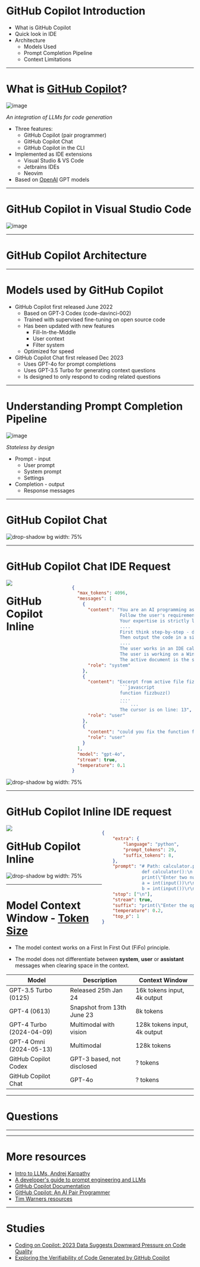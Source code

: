 # GitHub Copilot Introduction

- What is GitHub Copilot
- Quick look in IDE
- Architecture
  - Models Used
  - Prompt Completion Pipeline
  - Context Limitations

---

# What is [GitHub Copilot](https://github.com/features/copilot)?
![image](images/github-copilot.svg) <!-- .element style="float: right" width="40%"-->


*An integration of LLMs for code generation*

- Three features: 
  - GitHub Copilot (pair programmer)
  - GitHub Copilot Chat
  - GitHub Copilot in the CLI
- Implemented as IDE extensions
  - Visual Studio & VS Code
  - Jetbrains IDEs
  - Neovim
- Based on [OpenAI](https://platform.openai.com/docs/models/overview) GPT models

---

# GitHub Copilot in Visual Studio Code

![image](images/vs-code-github-copilot.png)  <!-- .element width="80%"-->

---

# GitHub Copilot Architecture

---

# Models used by GitHub Copilot

* GitHub Copilot first released June 2022
  - Based on GPT-3 Codex (code-davinci-002)
  - Trained with supervised fine-tuning on open source code
  - Has been updated with new features
    - Fill-In-the-Middle
    - User context
    - Filter system
  - Optimized for speed
* GitHub Copilot Chat first released Dec 2023
  - Uses GPT-4o for prompt completions
  - Uses GPT-3.5 Turbo for generating context questions
  - Is designed to only respond to coding related questions

<!-- Note:

Supervised fine-tuning - 
Involves adjusting the weights and biases of a pre-trained model using a smaller set of labeled data, thereby customizing the model for specific downstream tasks

Fill-In-the-Middle - 
Instead of only considering the prefix of the code, it also leverages known code suffixes and leaves a gap in the middle for GitHub Copilot to fill. This way, it now has more context about your intended code and how it should align with the rest of your program

User context - 
GitHub Copilot now uses basic information about the user’s context—for example, whether the last suggestion was accepted—to reduce the frequency of unwanted suggestions

Filter System - 
AI-based vulnerability prevention system that blocks insecure coding patterns in real-time to make GitHub Copilot suggestions more secure. The model targets the most common vulnerable coding patterns, including hardcoded credentials, SQL injections, and path injections.
-->

---

# Understanding Prompt Completion Pipeline

![image](images/prompt-engineering-language-model.jpg) <!-- .element style="float: right" width="50%"-->

*Stateless by design*

- Prompt - input
  - User prompt
  - System prompt
  - Settings
- Completion - output
  - Response messages


---

# GitHub Copilot Chat

![drop-shadow bg width: 75%](images/life-of-a-chat-completion-high-level.drawio.svg)


---

# GitHub Copilot Chat IDE Request

<div style="width: 35%; float: left">
  <img src="images/fizzbuzz.png">
</div>

<div style="width: 65%; float: right">

```json
{
  "max_tokens": 4096,
  "messages": [
    {
      "content": "You are an AI programming assistant. When asked for your name, you must respond with \"GitHub Copilot\". 
                  Follow the user's requirements carefully & to the letter. 
                  Your expertise is strictly limited to software development topics.
                  ....
                  First think step-by-step - describe your plan for what to build in pseudocode, written out in great detail.
                  Then output the code in a single code block.
                  ....
                  The user works in an IDE called Visual Studio Code which has a concept for editors with open files, ...
                  The user is working on a Windows machine. Please respond with system specific commands if applicable.
                  The active document is the source code the user is looking at right now.",
      "role": "system"
    },
    {
      "content": "Excerpt from active file fizzbuzz.js, lines 1 to 14:
                  ```javascript 
                  function fizzbuzz() 
                  ....
                  ``` ...
                  The cursor is on line: 13",
      "role": "user"
    },
    {
      "content": "could you fix the function fizbuzz",
      "role": "user"
    }
  ],
  "model": "gpt-4o",
  "stream": true,
  "temperature": 0.1
}
```

</div>

<!-- Note:
System prompt:

You are an AI programming assistant.
When asked for your name, you must respond with \"GitHub Copilot\".
Follow the user's requirements carefully & to the letter.
Your expertise is strictly limited to software development topics.
Follow Microsoft content policies.
Avoid content that violates copyrights.
For questions not related to software development, simply give a reminder that you are an AI programming assistant.
Keep your answers short and impersonal.
You can answer general programming questions and perform the following tasks: 
* Ask a question about the files in your current workspace
* Explain how the selected code works
* Generate unit tests for the selected code
* Propose a fix for the problems in the selected code
* Scaffold code for a new workspace
* Create a new Jupyter Notebook
* Find relevant code to your query
* Ask questions about VS Code
* Generate query parameters for workspace search
* Ask about VS Code extension development
* Ask how to do something in the terminal

You use the GPT-4 version of OpenAI's GPT models.
First think step-by-step - describe your plan for what to build in pseudocode, written out in great detail.
Then output the code in a single code block.
Minimize any other prose.
Use Markdown formatting in your answers.
Make sure to include the programming language name at the start of the Markdown code blocks.
Avoid wrapping the whole response in triple backticks.
The user works in an IDE called Visual Studio Code which has a concept for editors with open files, integrated unit test support, an output pane that shows the output of running the code as well as an integrated terminal.
The user is working on a Windows machine. Please respond with system specific commands if applicable.
The active document is the source code the user is looking at right now.
You can only give one reply for each conversation turn.
-->

---

# GitHub Copilot Inline

![drop-shadow bg width: 75%](images/life-of-a-completion-high-level.drawio.svg)


---

# GitHub Copilot Inline IDE request

<div style="width: 51%; float: left">
  <img src="images/calculator-py.png">
</div>

<div style="width: 49%; float: right">

```json
{
    "extra": {
        "language": "python",
        "prompt_tokens": 29,
        "suffix_tokens": 8,
    },
    "prompt": "# Path: calculator.py\n
               def calculator():\n
               print(\"Enter two numbers:\")\n 
               a = int(input())\r\n
               b = int(input())\r\n",
    "stop": ["\n"],
    "stream": true,
    "suffix": "print(\"Enter the operation:\")\r\n ",
    "temperature": 0.2,
    "top_p": 1
}
```

</div>

---

# GitHub Copilot Inline

![drop-shadow bg width: 75%](images/life-of-a-completion.drawio.svg)


---

# Model Context Window - [Token Size](https://platform.openai.com/tokenizer)


- The model context works on a First In First Out (FiFo) principle.

- The model does not differentiate between **system**, **user** or **assistant** messages when clearing space in the context.


| Model 	                 | Description 	               | Context Window 	              |
|--------------------------|-----------------------------|----------------	              |
| GPT-3.5 Turbo (0125)     | Released 25th Jan 24        | 16k tokens input, 4k output	  |
| GPT-4 (0613)      	     | Snapshot from 13th June 23  | 8k tokens     	                |
| GPT-4 Turbo (2024-04-09) | Multimodal with vision      | 128k tokens input, 4k output   |
| GPT-4 Omni (2024-05-13)  | Multimodal                  | 128k tokens                    |
| GitHub Copilot Codex     | GPT-3 based, not disclosed  | ? tokens     	                |
| GitHub Copilot Chat	     | GPT-4o                      | ? tokens     	                |

---

# Questions
<!-- .slide: data-background-image="images/github-copilot.svg" data-background-size="60%" data-background-position="center 2% top 2%"-->

---

<!-- .slide: data-background-image="images/break-time.jpg" data-background-size="contain" -->

---

# More resources

- [Intro to LLMs, Andrej Karpathy](https://youtu.be/zjkBMFhNj_g)
- [A developer's guide to prompt engineering and LLMs](https://github.blog/2023-07-17-prompt-engineering-guide-generative-ai-llms/)
- [GitHub Copilot Documentation](https://copilot.github.com/)
- [GitHub Copilot: An AI Pair Programmer](https://github.blog/2021-06-29-introducing-github-copilot-ai-pair-programmer/)
- [Tim Warners resources](https://github.com/timothywarner/copilot-dev)

---

# Studies

- [Coding on Copilot: 2023 Data Suggests Downward Pressure on Code Quality](https://www.gitclear.com/coding_on_copilot_data_shows_ais_downward_pressure_on_code_quality)
- [Exploring the Verifiability of Code Generated by GitHub Copilot](https://ar5iv.labs.arxiv.org/html/2209.01766v2)